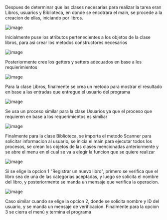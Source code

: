 Despues de determinar que las clases necesarias para realizar la tarea eran Libros, usuarios y Biblioteca, en donde se encotrara el main, se procede a la creacion de ellas, iniciando por libros.

![image](https://github.com/user-attachments/assets/03f47f06-9856-44f1-b8de-4ed55ed97d2c)

Inicialmente puse los atributos pertenecientes a los objetos de la clase libros, para asi crear los metodos constructores necesarios

![image](https://github.com/user-attachments/assets/4d6f6f83-f0c6-4e17-9340-c1eaab636f7c)

Posteriormente cree los getters y setters adecuados en base a los requierimientos

![image](https://github.com/user-attachments/assets/02d6e819-45ec-4faf-a5b7-00a3c1111933)

Para la clase Libros, finalmente se crea un metodo para mostrar el resultado en base a las entradas que entregue el usuario del programa

![image](https://github.com/user-attachments/assets/164714a6-e495-4b57-a0d7-925f6c575204)

Se usa un proceso similar para la clase Usuarios ya que el proceso que requieren en base a los requerimientos es similiar

![image](https://github.com/user-attachments/assets/a3077dc0-9c73-42f1-9608-a22ae2e23969)

Finalmente para la clase Biblioteca, se importa el metodo Scanner para solicitar informacion al usuario, se inicia el main para ejecutar todos los procesos, se crean los objetos de las clases mencionadas anteriormente y se abre el menu en el cual se va a elegir la funcion que se quiere realizar

![image](https://github.com/user-attachments/assets/bb1c694b-5809-4c38-953f-13b4f9ceddad)

Si se elige la opcion 1 "Registrar un nuevo libro", primero se verifica que el libro sea de una de las categorias aceptadas, y luego se solicita el nombre del libro, y posteriormente se manda un mensaje que verifica la operacion.

![image](https://github.com/user-attachments/assets/42555d50-a6c8-452a-a3b5-da51c76a0511)

Caso similar cuando se elige la opcion 2, donde se solicita nombre y ID del usuario, y se manda un mensaje de verificacion. Finalmente para la opcion 3 se cierra el menú y termina el programa

